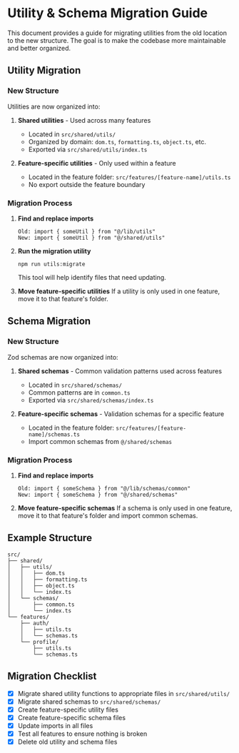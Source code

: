 # Utility & Schema Migration Guide

This document provides a guide for migrating utilities from the old location to the new structure. The goal is to make the codebase more maintainable and better organized.

## Utility Migration

### New Structure

Utilities are now organized into:

1. **Shared utilities** - Used across many features
   - Located in `src/shared/utils/`
   - Organized by domain: `dom.ts`, `formatting.ts`, `object.ts`, etc.
   - Exported via `src/shared/utils/index.ts`

2. **Feature-specific utilities** - Only used within a feature
   - Located in the feature folder: `src/features/[feature-name]/utils.ts`
   - No export outside the feature boundary

### Migration Process

1. **Find and replace imports**
   ```
   Old: import { someUtil } from "@/lib/utils"
   New: import { someUtil } from "@/shared/utils"
   ```

2. **Run the migration utility**
   ```
   npm run utils:migrate
   ```
   This tool will help identify files that need updating.

3. **Move feature-specific utilities**
   If a utility is only used in one feature, move it to that feature's folder.

## Schema Migration

### New Structure

Zod schemas are now organized into:

1. **Shared schemas** - Common validation patterns used across features
   - Located in `src/shared/schemas/`
   - Common patterns are in `common.ts`
   - Exported via `src/shared/schemas/index.ts`

2. **Feature-specific schemas** - Validation schemas for a specific feature
   - Located in the feature folder: `src/features/[feature-name]/schemas.ts`
   - Import common schemas from `@/shared/schemas`

### Migration Process

1. **Find and replace imports**
   ```
   Old: import { someSchema } from "@/lib/schemas/common"
   New: import { someSchema } from "@/shared/schemas"
   ```

2. **Move feature-specific schemas**
   If a schema is only used in one feature, move it to that feature's folder and import common schemas.

## Example Structure

```
src/
├── shared/
│   ├── utils/
│   │   ├── dom.ts
│   │   ├── formatting.ts
│   │   ├── object.ts
│   │   └── index.ts
│   └── schemas/
│       ├── common.ts
│       └── index.ts
└── features/
    ├── auth/
    │   ├── utils.ts
    │   └── schemas.ts
    └── profile/
        ├── utils.ts
        └── schemas.ts
```

## Migration Checklist

- [x] Migrate shared utility functions to appropriate files in `src/shared/utils/`
- [x] Migrate shared schemas to `src/shared/schemas/`
- [x] Create feature-specific utility files
- [x] Create feature-specific schema files
- [x] Update imports in all files
- [x] Test all features to ensure nothing is broken
- [x] Delete old utility and schema files 